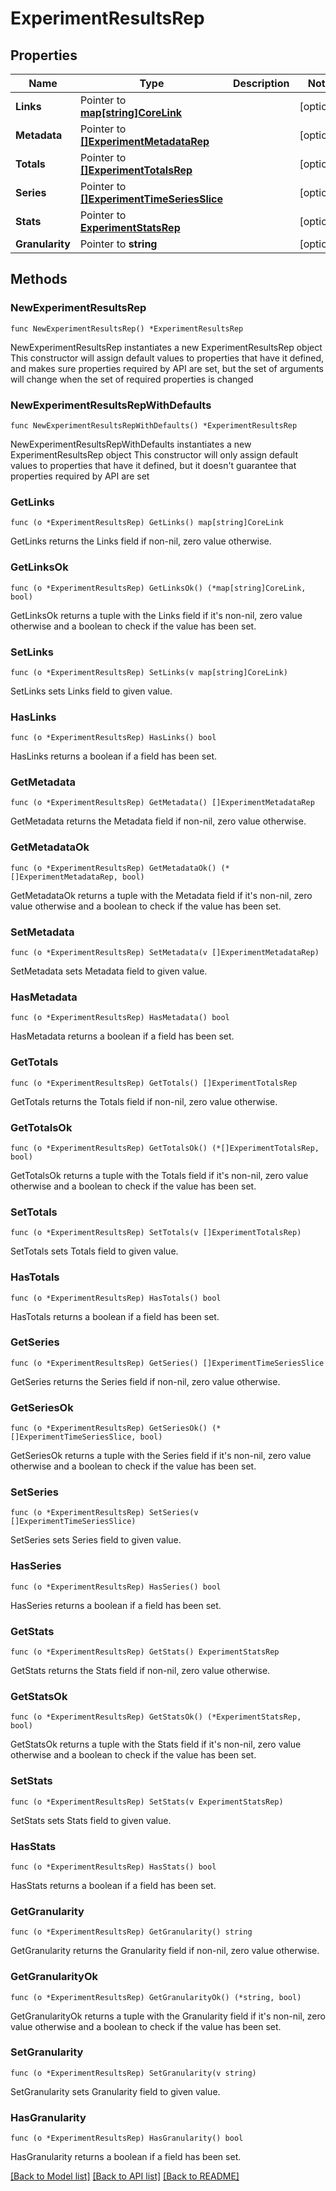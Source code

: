 # ExperimentResultsRep

## Properties

Name | Type | Description | Notes
------------ | ------------- | ------------- | -------------
**Links** | Pointer to [**map[string]CoreLink**](CoreLink.md) |  | [optional] 
**Metadata** | Pointer to [**[]ExperimentMetadataRep**](ExperimentMetadataRep.md) |  | [optional] 
**Totals** | Pointer to [**[]ExperimentTotalsRep**](ExperimentTotalsRep.md) |  | [optional] 
**Series** | Pointer to [**[]ExperimentTimeSeriesSlice**](ExperimentTimeSeriesSlice.md) |  | [optional] 
**Stats** | Pointer to [**ExperimentStatsRep**](ExperimentStatsRep.md) |  | [optional] 
**Granularity** | Pointer to **string** |  | [optional] 

## Methods

### NewExperimentResultsRep

`func NewExperimentResultsRep() *ExperimentResultsRep`

NewExperimentResultsRep instantiates a new ExperimentResultsRep object
This constructor will assign default values to properties that have it defined,
and makes sure properties required by API are set, but the set of arguments
will change when the set of required properties is changed

### NewExperimentResultsRepWithDefaults

`func NewExperimentResultsRepWithDefaults() *ExperimentResultsRep`

NewExperimentResultsRepWithDefaults instantiates a new ExperimentResultsRep object
This constructor will only assign default values to properties that have it defined,
but it doesn't guarantee that properties required by API are set

### GetLinks

`func (o *ExperimentResultsRep) GetLinks() map[string]CoreLink`

GetLinks returns the Links field if non-nil, zero value otherwise.

### GetLinksOk

`func (o *ExperimentResultsRep) GetLinksOk() (*map[string]CoreLink, bool)`

GetLinksOk returns a tuple with the Links field if it's non-nil, zero value otherwise
and a boolean to check if the value has been set.

### SetLinks

`func (o *ExperimentResultsRep) SetLinks(v map[string]CoreLink)`

SetLinks sets Links field to given value.

### HasLinks

`func (o *ExperimentResultsRep) HasLinks() bool`

HasLinks returns a boolean if a field has been set.

### GetMetadata

`func (o *ExperimentResultsRep) GetMetadata() []ExperimentMetadataRep`

GetMetadata returns the Metadata field if non-nil, zero value otherwise.

### GetMetadataOk

`func (o *ExperimentResultsRep) GetMetadataOk() (*[]ExperimentMetadataRep, bool)`

GetMetadataOk returns a tuple with the Metadata field if it's non-nil, zero value otherwise
and a boolean to check if the value has been set.

### SetMetadata

`func (o *ExperimentResultsRep) SetMetadata(v []ExperimentMetadataRep)`

SetMetadata sets Metadata field to given value.

### HasMetadata

`func (o *ExperimentResultsRep) HasMetadata() bool`

HasMetadata returns a boolean if a field has been set.

### GetTotals

`func (o *ExperimentResultsRep) GetTotals() []ExperimentTotalsRep`

GetTotals returns the Totals field if non-nil, zero value otherwise.

### GetTotalsOk

`func (o *ExperimentResultsRep) GetTotalsOk() (*[]ExperimentTotalsRep, bool)`

GetTotalsOk returns a tuple with the Totals field if it's non-nil, zero value otherwise
and a boolean to check if the value has been set.

### SetTotals

`func (o *ExperimentResultsRep) SetTotals(v []ExperimentTotalsRep)`

SetTotals sets Totals field to given value.

### HasTotals

`func (o *ExperimentResultsRep) HasTotals() bool`

HasTotals returns a boolean if a field has been set.

### GetSeries

`func (o *ExperimentResultsRep) GetSeries() []ExperimentTimeSeriesSlice`

GetSeries returns the Series field if non-nil, zero value otherwise.

### GetSeriesOk

`func (o *ExperimentResultsRep) GetSeriesOk() (*[]ExperimentTimeSeriesSlice, bool)`

GetSeriesOk returns a tuple with the Series field if it's non-nil, zero value otherwise
and a boolean to check if the value has been set.

### SetSeries

`func (o *ExperimentResultsRep) SetSeries(v []ExperimentTimeSeriesSlice)`

SetSeries sets Series field to given value.

### HasSeries

`func (o *ExperimentResultsRep) HasSeries() bool`

HasSeries returns a boolean if a field has been set.

### GetStats

`func (o *ExperimentResultsRep) GetStats() ExperimentStatsRep`

GetStats returns the Stats field if non-nil, zero value otherwise.

### GetStatsOk

`func (o *ExperimentResultsRep) GetStatsOk() (*ExperimentStatsRep, bool)`

GetStatsOk returns a tuple with the Stats field if it's non-nil, zero value otherwise
and a boolean to check if the value has been set.

### SetStats

`func (o *ExperimentResultsRep) SetStats(v ExperimentStatsRep)`

SetStats sets Stats field to given value.

### HasStats

`func (o *ExperimentResultsRep) HasStats() bool`

HasStats returns a boolean if a field has been set.

### GetGranularity

`func (o *ExperimentResultsRep) GetGranularity() string`

GetGranularity returns the Granularity field if non-nil, zero value otherwise.

### GetGranularityOk

`func (o *ExperimentResultsRep) GetGranularityOk() (*string, bool)`

GetGranularityOk returns a tuple with the Granularity field if it's non-nil, zero value otherwise
and a boolean to check if the value has been set.

### SetGranularity

`func (o *ExperimentResultsRep) SetGranularity(v string)`

SetGranularity sets Granularity field to given value.

### HasGranularity

`func (o *ExperimentResultsRep) HasGranularity() bool`

HasGranularity returns a boolean if a field has been set.


[[Back to Model list]](../README.md#documentation-for-models) [[Back to API list]](../README.md#documentation-for-api-endpoints) [[Back to README]](../README.md)


